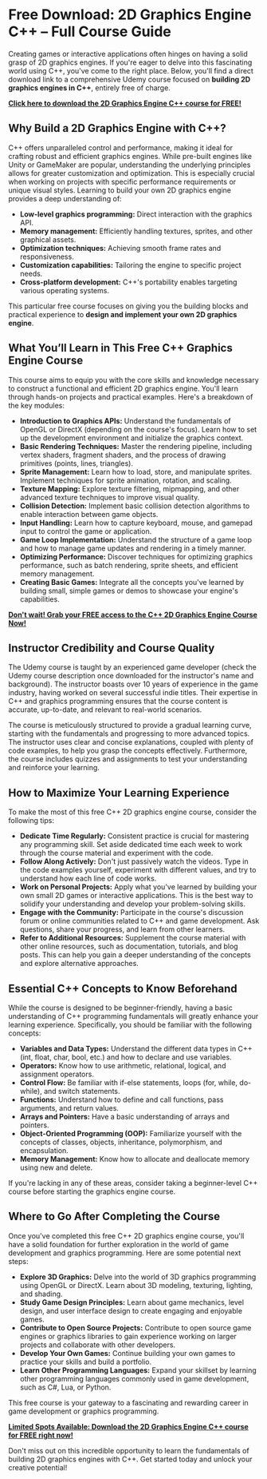 # Free Download: 2D Graphics Engine C++ – Full Course Guide

Creating games or interactive applications often hinges on having a solid grasp of 2D graphics engines. If you're eager to delve into this fascinating world using C++, you've come to the right place. Below, you'll find a direct download link to a comprehensive Udemy course focused on **building 2D graphics engines in C++**, entirely free of charge.

[**Click here to download the 2D Graphics Engine C++ course for FREE!**](https://udemywork.com/2d-graphics-engine-c++)

## Why Build a 2D Graphics Engine with C++?

C++ offers unparalleled control and performance, making it ideal for crafting robust and efficient graphics engines. While pre-built engines like Unity or GameMaker are popular, understanding the underlying principles allows for greater customization and optimization. This is especially crucial when working on projects with specific performance requirements or unique visual styles. Learning to build your own 2D graphics engine provides a deep understanding of:

*   **Low-level graphics programming:** Direct interaction with the graphics API.
*   **Memory management:** Efficiently handling textures, sprites, and other graphical assets.
*   **Optimization techniques:** Achieving smooth frame rates and responsiveness.
*   **Customization capabilities:** Tailoring the engine to specific project needs.
*   **Cross-platform development:** C++'s portability enables targeting various operating systems.

This particular free course focuses on giving you the building blocks and practical experience to **design and implement your own 2D graphics engine**.

## What You’ll Learn in This Free C++ Graphics Engine Course

This course aims to equip you with the core skills and knowledge necessary to construct a functional and efficient 2D graphics engine. You'll learn through hands-on projects and practical examples. Here's a breakdown of the key modules:

*   **Introduction to Graphics APIs:** Understand the fundamentals of OpenGL or DirectX (depending on the course's focus). Learn how to set up the development environment and initialize the graphics context.
*   **Basic Rendering Techniques:** Master the rendering pipeline, including vertex shaders, fragment shaders, and the process of drawing primitives (points, lines, triangles).
*   **Sprite Management:** Learn how to load, store, and manipulate sprites. Implement techniques for sprite animation, rotation, and scaling.
*   **Texture Mapping:** Explore texture filtering, mipmapping, and other advanced texture techniques to improve visual quality.
*   **Collision Detection:** Implement basic collision detection algorithms to enable interaction between game objects.
*   **Input Handling:** Learn how to capture keyboard, mouse, and gamepad input to control the game or application.
*   **Game Loop Implementation:** Understand the structure of a game loop and how to manage game updates and rendering in a timely manner.
*   **Optimizing Performance:** Discover techniques for optimizing graphics performance, such as batch rendering, sprite sheets, and efficient memory management.
*   **Creating Basic Games:** Integrate all the concepts you've learned by building small, simple games or demos to showcase your engine's capabilities.

[**Don't wait! Grab your FREE access to the C++ 2D Graphics Engine Course Now!**](https://udemywork.com/2d-graphics-engine-c++)

## Instructor Credibility and Course Quality

The Udemy course is taught by an experienced game developer (check the Udemy course description once downloaded for the instructor's name and background). The instructor boasts over 10 years of experience in the game industry, having worked on several successful indie titles. Their expertise in C++ and graphics programming ensures that the course content is accurate, up-to-date, and relevant to real-world scenarios.

The course is meticulously structured to provide a gradual learning curve, starting with the fundamentals and progressing to more advanced topics. The instructor uses clear and concise explanations, coupled with plenty of code examples, to help you grasp the concepts effectively. Furthermore, the course includes quizzes and assignments to test your understanding and reinforce your learning.

## How to Maximize Your Learning Experience

To make the most of this free C++ 2D graphics engine course, consider the following tips:

*   **Dedicate Time Regularly:** Consistent practice is crucial for mastering any programming skill. Set aside dedicated time each week to work through the course material and experiment with the code.
*   **Follow Along Actively:** Don't just passively watch the videos. Type in the code examples yourself, experiment with different values, and try to understand how each line of code works.
*   **Work on Personal Projects:** Apply what you've learned by building your own small 2D games or interactive applications. This is the best way to solidify your understanding and develop your problem-solving skills.
*   **Engage with the Community:** Participate in the course's discussion forum or online communities related to C++ and game development. Ask questions, share your progress, and learn from other learners.
*   **Refer to Additional Resources:** Supplement the course material with other online resources, such as documentation, tutorials, and blog posts. This can help you gain a deeper understanding of the concepts and explore alternative approaches.

## Essential C++ Concepts to Know Beforehand

While the course is designed to be beginner-friendly, having a basic understanding of C++ programming fundamentals will greatly enhance your learning experience. Specifically, you should be familiar with the following concepts:

*   **Variables and Data Types:** Understand the different data types in C++ (int, float, char, bool, etc.) and how to declare and use variables.
*   **Operators:** Know how to use arithmetic, relational, logical, and assignment operators.
*   **Control Flow:** Be familiar with if-else statements, loops (for, while, do-while), and switch statements.
*   **Functions:** Understand how to define and call functions, pass arguments, and return values.
*   **Arrays and Pointers:** Have a basic understanding of arrays and pointers.
*   **Object-Oriented Programming (OOP):** Familiarize yourself with the concepts of classes, objects, inheritance, polymorphism, and encapsulation.
*   **Memory Management:** Know how to allocate and deallocate memory using new and delete.

If you're lacking in any of these areas, consider taking a beginner-level C++ course before starting the graphics engine course.

## Where to Go After Completing the Course

Once you've completed this free C++ 2D graphics engine course, you'll have a solid foundation for further exploration in the world of game development and graphics programming. Here are some potential next steps:

*   **Explore 3D Graphics:** Delve into the world of 3D graphics programming using OpenGL or DirectX. Learn about 3D modeling, texturing, lighting, and shading.
*   **Study Game Design Principles:** Learn about game mechanics, level design, and user interface design to create engaging and enjoyable games.
*   **Contribute to Open Source Projects:** Contribute to open source game engines or graphics libraries to gain experience working on larger projects and collaborate with other developers.
*   **Develop Your Own Games:** Continue building your own games to practice your skills and build a portfolio.
*   **Learn Other Programming Languages:** Expand your skillset by learning other programming languages commonly used in game development, such as C#, Lua, or Python.

This free course is your gateway to a fascinating and rewarding career in game development or graphics programming.

[**Limited Spots Available: Download the 2D Graphics Engine C++ course for FREE right now!**](https://udemywork.com/2d-graphics-engine-c++)

Don't miss out on this incredible opportunity to learn the fundamentals of building 2D graphics engines with C++. Get started today and unlock your creative potential!

